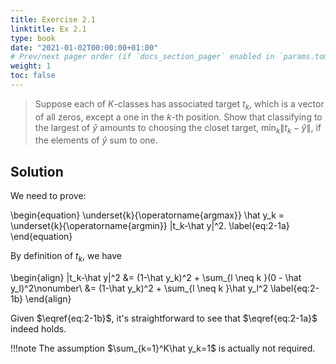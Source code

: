 ```yaml
---
title: Exercise 2.1
linktitle: Ex 2.1
type: book
date: "2021-01-02T00:00:00+01:00"
# Prev/next pager order (if `docs_section_pager` enabled in `params.toml`)
weight: 1
toc: false
---
```


> Suppose each of $K$-classes has associated target $t_k$, which is a vector of all zeros, except a one in the $k$-th position. Show that classifying to the largest of $\hat y$ amounts to choosing the closet target, $\min_k\|t_k-\hat y\|$, if the elements of $\hat y$ sum to one.

## Solution 


We need to prove:

\begin{equation}
\underset{k}{\operatorname{argmax}} \hat y_k = \underset{k}{\operatorname{argmin}} \|t_k-\hat y\|^2. 
\label{eq:2-1a}
\end{equation}

By definition of $t_k$, we have

\begin{align}
	\|t_k-\hat y\|^2 
	&= (1-\hat y_k)^2 + \sum_{l \neq k }(0 - \hat y_l)^2\nonumber\\
	&= (1-\hat y_k)^2 + \sum_{l \neq k }\hat y_l^2
	\label{eq:2-1b}
\end{align}


Given $\eqref{eq:2-1b}$, it's straightforward to see that $\eqref{eq:2-1a}$ indeed holds.

!!!note
	The assumption $\sum_{k=1}^K\hat y_k=1$ is actually not required.